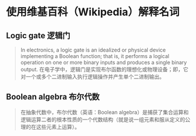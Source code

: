 # [](#header-1)使用维基百科（Wikipedia）解释名词
## [](#header-2) Logic gate 逻辑门
> In electronics, a logic gate is an idealized or physical device implementing a Boolean function; that is, it performs a logical operation on one or more binary inputs and produces a single binary output.  在电子学中，逻辑门是实现布尔函数的理想化或物理设备；即，它对一个或多个二进制输入执行逻辑操作并产生单个二进制输出。 
## [](#header-2) Boolean algebra 布尔代数
> 在抽象代数中，布尔代数（英语：Boolean algebra）是捕获了集合运算和逻辑运算二者的根本性质的一个代数结构（就是说一组元素和服从定义的公理的在这些元素上运算）。